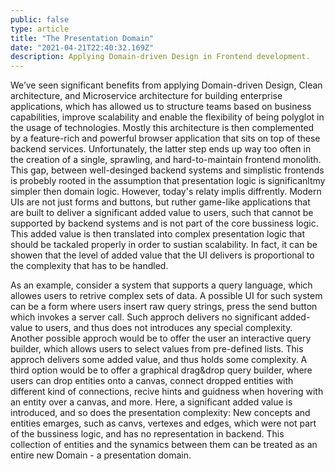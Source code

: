 ```yaml
---
public: false
type: article
title: "The Presentation Domain"
date: "2021-04-21T22:40:32.169Z"
description: Applying Domain-driven Design in Frontend development.
---
```


We’ve seen significant benefits from applying Domain-driven Design, Clean architecture, and Microservice architecture for building enterprise applications, which has allowed us to structure teams based on business capabilities, improve scalability and enable the flexibility of being polyglot in the usage of technologies. Mostly this architecture is then complemented by a feature-rich and powerful browser application that sits on top of these backend services. Unfortunately, the latter step ends up way too often in the creation of a single, sprawling, and hard-to-maintain frontend monolith. This gap, between well-desinged backend systems and simplistic frontends is probebly rooted in the assumption that presentation logic is significanltmy simpler then domain logic. However, today's relaty implis diffrently. Modern UIs are not just forms and buttons, but ruther game-like applications that are built to deliver a significant added value to users, such that cannot be supported by backend systems and is not part of the core bussiness logic. This added value is then translated into complex presentation logic that should be tackaled properly in order to sustian scalability. In fact, it can be showen that the level of added value that the UI delivers is proportional to the complexity that has to be handled. 

As an example, consider a system that supports a query language, which allowes users to retrive complex sets of data. A possible UI for such system can be a form where users insert raw query strings, press the send button which invokes a server call. Such approch delivers no significant added-value to users, and thus does not introduces any special complexity. Another possible approch would be to offer the user an interactive query builder, which allows users to select values from pre-defined lists. This approch delivers some added value, and thus holds some complexity. A third option would be to offer a graphical drag&drop query builder, where users can drop entities onto a canvas, connect dropped entities with different kind of connections, recive hints and guidness when hovering with an entity over a canvas, and more. Here, a significant added value is introduced, and so does the presentation complexity: New concepts and entities emarges, such as canvs, vertexes and edges, which were not part of the bussiness logic, and has no representation in backend. This collection of entities and the synamics between them can be treated as an entire new Domain - a presentation domain. 






